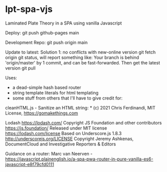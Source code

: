 # lpt-spa-vjs

Laminated Plate Theory in a SPA using vanilla Javascript

Deploy:  git push github-pages main

Development Repo: git push origin main

Update to latest: Solution 1: no conflicts with new-online version
        git fetch origin
        git status, will report something like: Your branch is behind 'origin/master' by 1 commit, and can be fast-forwarded.
        Then get the latest version
        git pull

Uses:
- a dead-simple hash based router
- string template literals for html templating
- some stuff from others that I'll have to give credit for:

cleanHTML.js - Sanitize an HTML string:  * (c) 2021 Chris Ferdinandi, MIT License, https://gomakethings.com

Lodash https://lodash.com/
Copyright JS Foundation and other contributors <https://js.foundation/>
Released under MIT license <https://lodash.com/license>
Based on Underscore.js 1.8.3 <http://underscorejs.org/LICENSE>
Copyright Jeremy Ashkenas, DocumentCloud and Investigative Reporters & Editors

Guidance on a router: 
Marc van Neerven - https://javascript.plainenglish.io/a-spa-pwa-router-in-pure-vanilla-es6-javascript-e8f79cfd0111
